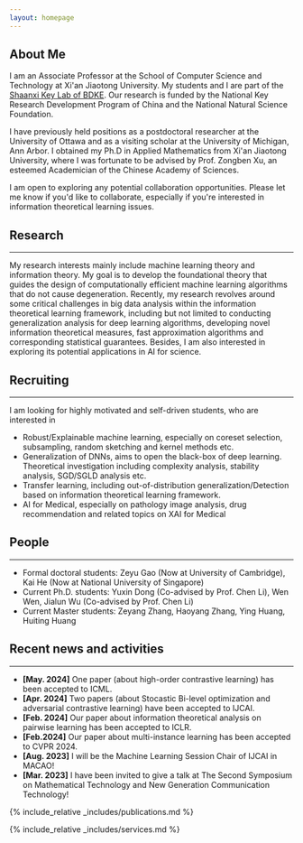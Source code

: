 ```yaml
---
layout: homepage
---
```


## About Me

I am an Associate Professor at the School of Computer Science and Technology at Xi'an Jiaotong University. My students and I are part of the [Shaanxi Key Lab of BDKE](https://labs.xjtudlc.com/). Our research is funded by the National Key Research Development Program of China and the National Natural Science Foundation. 
 
I have previously held positions as a postdoctoral researcher at the University of Ottawa and as a visiting scholar at the University of Michigan, Ann Arbor. I obtained my Ph.D in Applied Mathematics from Xi'an Jiaotong University, where I was fortunate to be advised by Prof. Zongben Xu, an esteemed  Academician of the Chinese Academy of Sciences.

I am open to exploring any potential collaboration opportunities. Please let me know if you'd like to collaborate, especially if you're interested in information theoretical learning issues.

## Research
---
My research interests mainly include machine learning theory and information theory. My goal is to develop the foundational theory that guides the design of computationally efficient machine learning algorithms that do not cause degeneration.  Recently,  my research revolves around some critical challenges in big data analysis within the information theoretical learning framework, including but not limited to conducting generalization analysis for deep learning algorithms, developing novel information theoretical measures, fast approximation algorithms and corresponding statistical guarantees. Besides, I am also interested in exploring its potential applications in AI for science. 

## Recruiting
---
I am looking for highly motivated and self-driven students, who are interested in

-  Robust/Explainable machine learning, especially on coreset selection, subsampling, random sketching and kernel methods etc.
- Generalization of DNNs, aims to open the black-box of deep learning. Theoretical investigation including complexity analysis, stability analysis, SGD/SGLD analysis etc. 
- Transfer learning, including out-of-distribution generalization/Detection based on information theoretical learning framework.
-  AI for Medical, especially on pathology image analysis, drug recommendation and related topics on XAI for Medical

## People
---
- Formal doctoral students: Zeyu Gao (Now at University of Cambridge), Kai He (Now at National University of Singapore)
- Current Ph.D. students: Yuxin Dong (Co-advised by Prof. Chen Li), Wen Wen, Jialun Wu (Co-advised by Prof. Chen Li)
- Current Master students: Zeyang Zhang, Haoyang Zhang, Ying Huang, Huiting Huang

## Recent news and activities
---
- **[May. 2024]** One paper (about high-order contrastive learning) has been accepted to ICML.
- **[Apr. 2024]** Two papers (about Stocastic Bi-level optimization and adversarial contrastive learning) have been accepted to IJCAI.
- **[Feb. 2024]** Our paper about information theoretical analysis on pairwise learning has been accepted to ICLR.
- **[Feb.2024]** Our paper about multi-instance learning has been accepted to CVPR 2024.
- **[Aug. 2023]** I will be the Machine Learning Session Chair of IJCAI in MACAO!
- **[Mar. 2023]** I have been invited to give a talk at The Second Symposium on Mathematical Technology and New Generation Communication Technology!


{% include_relative _includes/publications.md %}

{% include_relative _includes/services.md %}

<script type='text/javascript' id='clustrmaps' src='//cdn.clustrmaps.com/map_v2.js?cl=ffffff&w=a&t=tt&d=7oTAAEkA40qGB0fXnZnoEfhq7fxO1EaO6PgFitbwp4w&co=2d78ad&cmo=3acc3a&cmn=ff5353&ct=ffffff'></script>
